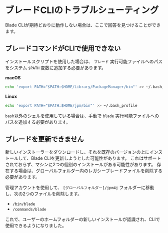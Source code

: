 # ブレードCLIのトラブルシューティング

Blade CLIが期待どおりに動作しない場合は、ここで回答を見つけることができます。

## ブレードコマンドがCLIで使用できない

インストールスクリプトを使用した場合は、 `ブレード` 実行可能ファイルへのパスをシステム `$PATH` 変数に追加する必要があります。

**macOS**

``` bash
echo 'export PATH="$PATH:$HOME/Library/PackageManager/bin"' >> ~/.bash_profile
```

**Linux**

``` bash
echo 'export PATH="$PATH:$HOME/jpm/bin"' >> ~/.bash_profile
```

`bash`以外のシェルを使用している場合は、手動で ` blade ` 実行可能ファイルへのパスを追加する必要があります。

## ブレードを更新できません

新しいインストーラーをダウンロードし、それを既存のバージョンの上にインストールして、Blade CLIを更新しようとした可能性があります。 これはサポートされておらず、マシンに2つの個別のインストールがある可能性があります。 存在する場合は、グローバルフォルダー内のレガシーブレードファイルを削除する必要があります。

管理アカウントを使用して、 `[グローバルフォルダー]/jpm4j` フォルダーに移動し、次の2つのファイルを削除します。

  - `/bin/blade`
  - `/commands/blade`

これで、ユーザーのホームフォルダーの新しいインストールが認識され、CLIで使用できるようになりました。
